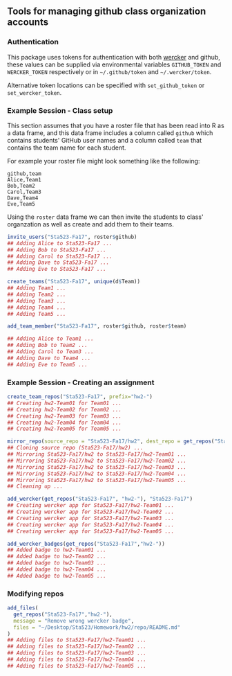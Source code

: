 ## Tools for managing github class organization accounts

### Authentication

This package uses tokens for authentication with both [wercker](https://app.wercker.com/profile/tokens) and github, these values can be supplied via environmental variables `GITHUB_TOKEN` and `WERCKER_TOKEN` respectively or in `~/.github/token` and `~/.wercker/token`.

Alternative token locations can be specified with `set_github_token` or `set_wercker_token`.


### Example Session - Class setup

This section assumes that you have a roster file that has been read into R as a data frame, and this data frame includes a column called `github` which contains students' GitHub user names and a column called `team` that contains the team name for each student.

For example your roster file might look something like the following:

```csv
github,team
Alice,Team1
Bob,Team2
Carol,Team3
Dave,Team4
Eve,Team5
```

Using the `roster` data frame we can then invite the students to class' organzation as well as create and add them to their teams. 

```r
invite_users("Sta523-Fa17", roster$github)
## Adding Alice to Sta523-Fa17 ...
## Adding Bob to Sta523-Fa17 ...
## Adding Carol to Sta523-Fa17 ...
## Adding Dave to Sta523-Fa17 ...
## Adding Eve to Sta523-Fa17 ...
```

```r
create_teams("Sta523-Fa17", unique(d$Team))
## Adding Team1 ...
## Adding Team2 ...
## Adding Team3 ...
## Adding Team4 ...
## Adding Team5 ...
```
 
```r
add_team_member("Sta523-Fa17", roster$github, roster$team)

## Adding Alice to Team1 ...
## Adding Bob to Team2 ...
## Adding Carol to Team3 ...
## Adding Dave to Team4 ...
## Adding Eve to Team5 ...
```
 

### Example Session - Creating an assignment

```r
create_team_repos("Sta523-Fa17", prefix="hw2-")
## Creating hw2-Team01 for Team01 ...
## Creating hw2-Team02 for Team02 ...
## Creating hw2-Team03 for Team03 ...
## Creating hw2-Team04 for Team04 ...
## Creating hw2-Team05 for Team05 ...
```

```r
mirror_repo(source_repo = "Sta523-Fa17/hw2", dest_repo = get_repos("Sta523-Fa17","hw2-"))
## Cloning source repo (Sta523-Fa17/hw2) ...
## Mirroring Sta523-Fa17/hw2 to Sta523-Fa17/hw2-Team01 ...
## Mirroring Sta523-Fa17/hw2 to Sta523-Fa17/hw2-Team02 ...
## Mirroring Sta523-Fa17/hw2 to Sta523-Fa17/hw2-Team03 ...
## Mirroring Sta523-Fa17/hw2 to Sta523-Fa17/hw2-Team04 ...
## Mirroring Sta523-Fa17/hw2 to Sta523-Fa17/hw2-Team05 ...
## Cleaning up ...
```


```r
add_wercker(get_repos("Sta523-Fa17", "hw2-"), "Sta523-Fa17")
## Creating wercker app for Sta523-Fa17/hw2-Team01 ...
## Creating wercker app for Sta523-Fa17/hw2-Team02 ...
## Creating wercker app for Sta523-Fa17/hw2-Team03 ...
## Creating wercker app for Sta523-Fa17/hw2-Team04 ...
## Creating wercker app for Sta523-Fa17/hw2-Team05 ...
```

```r
add_wercker_badges(get_repos("Sta523-Fa17","hw2-"))
## Added badge to hw2-Team01 ...
## Added badge to hw2-Team02 ...
## Added badge to hw2-Team03 ...
## Added badge to hw2-Team04 ...
## Added badge to hw2-Team05 ...
```


### Modifying repos

```r
add_files(
  get_repos("Sta523-Fa17","hw2-"), 
  message = "Remove wrong wercker badge", 
  files = "~/Desktop/Sta523/Homework/hw2/repo/README.md"
)
## Adding files to Sta523-Fa17/hw2-Team01 ...
## Adding files to Sta523-Fa17/hw2-Team02 ...
## Adding files to Sta523-Fa17/hw2-Team03 ...
## Adding files to Sta523-Fa17/hw2-Team04 ...
## Adding files to Sta523-Fa17/hw2-Team05 ...
```
